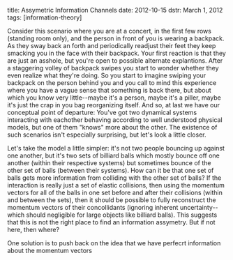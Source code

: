 title: Assymetric Information Channels
date: 2012-10-15
dstr: March 1, 2012
tags: [information-theory]

Consider this scenario where you are at a concert, in the first few rows
(standing room only), and the person in front of you is wearing a backpack.  As
they sway back an forth and periodically readjust their feet they keep smacking
you in the face with their backpack.  Your first reaction is that they are just
an asshole, but you're open to possible alternate explantions. After a
staggering volley of backpack swipes you start to wonder whether they even
realize what they're doing.  So you start to imagine swiping your backpack on
the person behind you and you call to mind this experience where you have a
vague sense that something is back there, but about which you know very
little--maybe it's a person, maybe it's a piller, maybe it's just the crap in
you bag reorganizing itself. And so, at last we have our conceptual point of
departure: You've got two dynamical systems interacting with eachother behaving
according to well understood physical models, but one of them "knows" more about
the other.  The existence of such scenarios isn't especially surprising, but
let's look a little closer.

Let's take the model a little simpler: it's not two people bouncing up against
one another, but it's two sets of billiard balls which mostly bounce off one
another (within their respective systems) but sometimes bounce of the other set
of balls (between their systems).  How can it be that one set of balls gets more
information from colliding with the other set of balls?  If the interaction is
really just a set of elastic collisions, then using the momentum vectors for all
of the balls in one set before and after their collisions (within and between
the sets), then it should be possible to fully reconstruct the momentum vectors
of their concollidants (ignoring inherent uncertainty--which should negligible
for large objects like billiard balls).  This suggests that this is not the
right place to find an information assymetry.  But if not here, then where?

One solution is to push back on the idea that we have perfecrt information about
the momentum vectors
